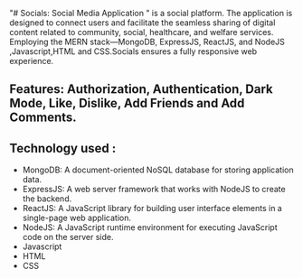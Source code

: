 "# Socials: Social Media Application " is a social platform. The application is designed to connect users and facilitate the seamless sharing of digital content related to community, social, healthcare, and welfare services. Employing the MERN stack—MongoDB, ExpressJS, ReactJS, and NodeJS ,Javascript,HTML and CSS.Socials ensures a fully responsive web experience. 

## Features: Authorization, Authentication, Dark Mode, Like, Dislike, Add Friends and Add Comments.

## Technology used :
- MongoDB: A document-oriented NoSQL database for storing application data.
- ExpressJS: A web server framework that works with NodeJS to create the backend.
- ReactJS: A JavaScript library for building user interface elements in a single-page web application.
- NodeJS: A JavaScript runtime environment for executing JavaScript code on the server side.
- Javascript
- HTML
- CSS
